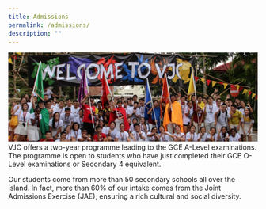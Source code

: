 ```yaml
---
title: Admissions
permalink: /admissions/
description: ""
---
```


![](/images/Admissions-banner-1024x365.jpg)
VJC offers a two-year programme leading to the GCE A-Level examinations. The programme is open to students who have just completed their GCE O-Level examinations or Secondary 4 equivalent.

Our students come from more than 50 secondary schools all over the island. In fact, more than 60% of our intake comes from the Joint Admissions Exercise (JAE), ensuring a rich cultural and social diversity.